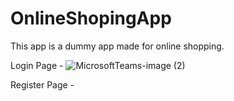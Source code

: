 # OnlineShopingApp



This app is a dummy app made for online shopping.

Login Page  -
![MicrosoftTeams-image (2)](https://user-images.githubusercontent.com/59441111/196399944-dce42e91-f706-49fd-a2dd-73b8d74f85a2.png)

Register Page -




